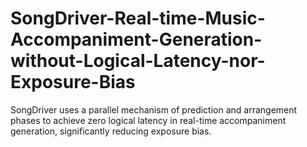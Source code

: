 # SongDriver-Real-time-Music-Accompaniment-Generation-without-Logical-Latency-nor-Exposure-Bias
SongDriver uses a parallel mechanism of prediction and arrangement phases to achieve zero logical latency in real-time accompaniment generation, significantly reducing exposure bias.
